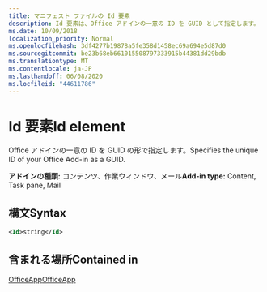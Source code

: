 ```yaml
---
title: マニフェスト ファイルの Id 要素
description: Id 要素は、Office アドインの一意の ID を GUID として指定します。
ms.date: 10/09/2018
localization_priority: Normal
ms.openlocfilehash: 3df4277b19878a5fe358d1458ec69a694e5d87d0
ms.sourcegitcommit: be23b68eb661015508797333915b44381dd29bdb
ms.translationtype: MT
ms.contentlocale: ja-JP
ms.lasthandoff: 06/08/2020
ms.locfileid: "44611786"
---
```

# <a name="id-element"></a><span data-ttu-id="36851-103">Id 要素</span><span class="sxs-lookup"><span data-stu-id="36851-103">Id element</span></span>

<span data-ttu-id="36851-104">Office アドインの一意の ID を GUID の形で指定します。</span><span class="sxs-lookup"><span data-stu-id="36851-104">Specifies the unique ID of your Office Add-in as a GUID.</span></span>

<span data-ttu-id="36851-105">**アドインの種類:** コンテンツ、作業ウィンドウ、メール</span><span class="sxs-lookup"><span data-stu-id="36851-105">**Add-in type:** Content, Task pane, Mail</span></span>

## <a name="syntax"></a><span data-ttu-id="36851-106">構文</span><span class="sxs-lookup"><span data-stu-id="36851-106">Syntax</span></span>

```XML
<Id>string</Id>
```

## <a name="contained-in"></a><span data-ttu-id="36851-107">含まれる場所</span><span class="sxs-lookup"><span data-stu-id="36851-107">Contained in</span></span>

[<span data-ttu-id="36851-108">OfficeApp</span><span class="sxs-lookup"><span data-stu-id="36851-108">OfficeApp</span></span>](officeapp.md)

